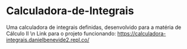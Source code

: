 # Calculadora-de-Integrais
Uma calculadora de integrais definidas, desenvolvido para a matéria de Cálculo II \n
Link para o projeto funcionando: https://calculadora-integrais.danielbenevide2.repl.co/

